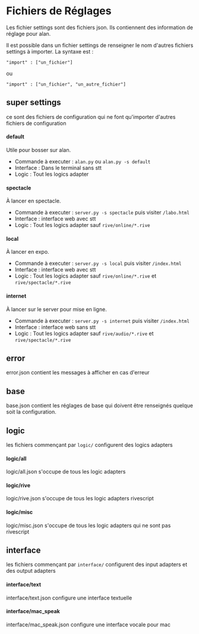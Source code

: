 Fichiers de Réglages
====================

Les fichier settings sont des fichiers json. Ils contiennent des information de réglage pour alan.

Il est possible dans un fichier settings de renseigner le nom d'autres fichiers settings à importer. La syntaxe est :

```
"import" : ["un_fichier"]
```
ou
```
"import" : ["un_fichier", "un_autre_fichier"]
```

## super settings

ce sont des fichiers de configuration qui ne font qu'importer d'autres fichiers de configuration


#### default

Utile pour bosser sur alan.

- Commande à executer : `alan.py` ou `alan.py -s default`
- Interface : Dans le terminal sans stt
- Logic : Tout les logics adapter


#### spectacle

À lancer en spectacle.

- Commande à executer : `server.py -s spectacle` puis visiter `/labo.html`
- Interface : interface web avec stt
- Logic : Tout les logics adapter sauf `rive/online/*.rive`

#### local

À lancer en expo.

- Commande à executer : `server.py -s local` puis visiter `/index.html`
- Interface : interface web avec stt
- Logic : Tout les logics adapter sauf `rive/online/*.rive` et `rive/spectacle/*.rive`


#### internet

À lancer sur le server pour mise en ligne.

- Commande à executer : `server.py -s internet` puis visiter `/index.html`
- Interface : interface web sans stt
- Logic : Tout les logics adapter sauf `rive/audio/*.rive` et `rive/spectacle/*.rive`


## error

error.json contient les messages à afficher en cas d'erreur

## base

base.json contient les réglages de base qui doivent être renseignés quelque soit la configuration.

## logic

les fichiers commençant par `logic/` configurent des logics adapters

#### logic/all

logic/all.json s'occupe de tous les logic adapters

#### logic/rive

logic/rive.json s'occupe de tous les logic adapters rivescript

#### logic/misc

logic/misc.json s'occupe de tous les logic adapters qui ne sont pas rivescript

## interface

les fichiers commençant par `interface/` configurent des input adapters et des output adapters

#### interface/text

interface/text.json configure une interface textuelle

#### interface/mac_speak

interface/mac_speak.json configure une interface vocale pour mac
